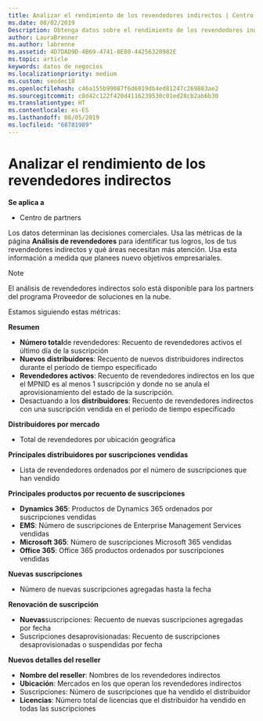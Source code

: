 ```yaml
---
title: Analizar el rendimiento de los revendedores indirectos | Centro de partners
ms.date: 08/02/2019
Description: Obtenga datos sobre el rendimiento de los revendedores indirectos para identificar los éxitos, así como las áreas que puedan necesitar más atención.
author: LauraBrenner
ms.author: labrenne
ms.assetid: 4D7DAD9D-4B69-4741-8E80-44256320982E
ms.topic: article
keywords: datos de negocios
ms.localizationpriority: medium
ms.custom: seodec18
ms.openlocfilehash: c46a155b99087f6d6019db4ed81247c269883ae2
ms.sourcegitcommit: c8d42c122f420d4116239530c01ed28cb2ab6b30
ms.translationtype: HT
ms.contentlocale: es-ES
ms.lasthandoff: 08/05/2019
ms.locfileid: "68781989"
---
```

# <a name="analyze-indirect-resellers-performance"></a>Analizar el rendimiento de los revendedores indirectos 

**Se aplica a**
- Centro de partners

Los datos determinan las decisiones comerciales. Usa las métricas de la página **Análisis de revendedores** para identificar tus logros, los de tus revendedores indirectos y qué áreas necesitan más atención. Usa esta información a medida que planees nuevo objetivos empresariales.

> [!NOTE]
> El análisis de revendedores indirectos solo está disponible para los partners del programa Proveedor de soluciones en la nube.

Estamos siguiendo estas métricas:

**Resumen**  
 - **Número total**de revendedores: Recuento de revendedores activos el último día de la suscripción  
 - **Nuevos distribuidores**: Recuento de nuevos distribuidores indirectos durante el período de tiempo especificado  
 - **Revendedores activos**: Recuento de revendedores indirectos en los que el MPNID es al menos 1 suscripción y donde no se anula el aprovisionamiento del estado de la suscripción.  
 - Desactuando a los **distribuidores**: Recuento de revendedores indirectos con una suscripción vendida en el período de tiempo especificado  

**Distribuidores por mercado**  
 - Total de revendedores por ubicación geográfica  

**Principales distribuidores por suscripciones vendidas**
 - Lista de revendedores ordenados por el número de suscripciones que han vendido  

**Principales productos por recuento de suscripciones**  
 - **Dynamics 365**: Productos de Dynamics 365 ordenados por suscripciones vendidas  
 - **EMS**: Número de suscripciones de Enterprise Management Services vendidas  
 - **Microsoft 365**: Número de suscripciones Microsoft 365 vendidas  
 - **Office 365**: Office 365 productos ordenados por suscripciones vendidas  

**Nuevas suscripciones**  
 - Número de nuevas suscripciones agregadas hasta la fecha  

**Renovación de suscripción**  
 - **Nuevas**suscripciones: Recuento de nuevas suscripciones agregadas por fecha  
 - Suscripciones desaprovisionadas: Recuento de suscripciones desaprovisionadas o suspendidas por fecha  

**Nuevos detalles del reseller**  
 - **Nombre del reseller**: Nombres de los revendedores indirectos  
 - **Ubicación**: Mercados en los que operan los revendedores indirectos  
 - Suscripciones: Número de suscripciones que ha vendido el distribuidor  
 - **Licencias**: Número total de licencias que el distribuidor ha vendido en todas las suscripciones  
  
  